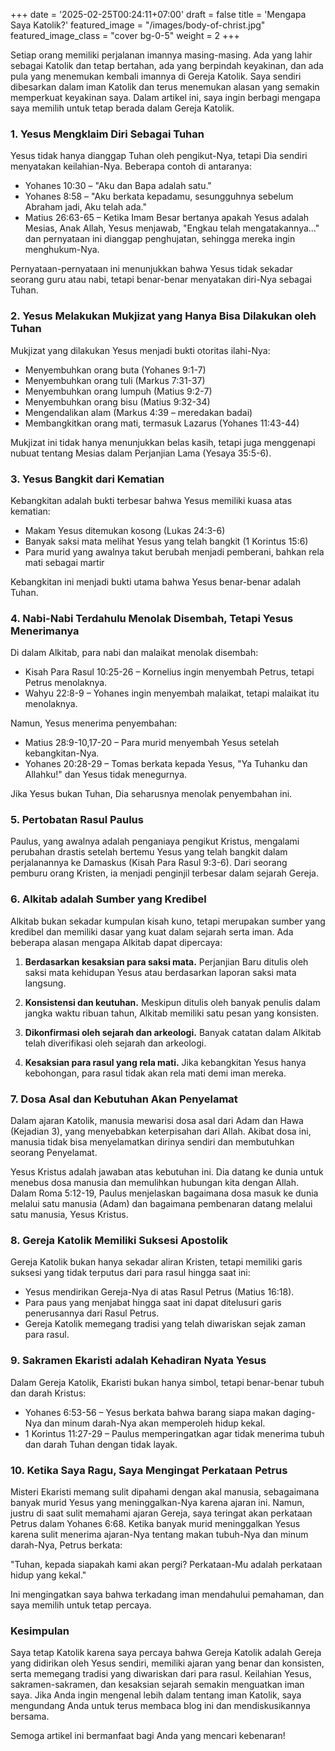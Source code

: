 +++
date = '2025-02-25T00:24:11+07:00'
draft = false
title = 'Mengapa Saya Katolik?'
featured_image = "/images/body-of-christ.jpg"
featured_image_class = "cover bg-0-5"
weight = 2
+++

Setiap orang memiliki perjalanan imannya masing-masing. Ada yang lahir sebagai Katolik dan tetap bertahan, ada yang berpindah keyakinan, dan ada pula yang menemukan kembali imannya di Gereja Katolik. Saya sendiri dibesarkan dalam iman Katolik dan terus menemukan alasan yang semakin memperkuat keyakinan saya. Dalam artikel ini, saya ingin berbagi mengapa saya memilih untuk tetap berada dalam Gereja Katolik.

### 1. Yesus Mengklaim Diri Sebagai Tuhan

Yesus tidak hanya dianggap Tuhan oleh pengikut-Nya, tetapi Dia sendiri menyatakan keilahian-Nya. Beberapa contoh di antaranya:

- Yohanes 10:30 – "Aku dan Bapa adalah satu."
- Yohanes 8:58 – "Aku berkata kepadamu, sesungguhnya sebelum Abraham jadi, Aku telah ada."
- Matius 26:63-65 – Ketika Imam Besar bertanya apakah Yesus adalah Mesias, Anak Allah, Yesus menjawab, "Engkau telah mengatakannya..." dan pernyataan ini dianggap penghujatan, sehingga mereka ingin menghukum-Nya.

Pernyataan-pernyataan ini menunjukkan bahwa Yesus tidak sekadar seorang guru atau nabi, tetapi benar-benar menyatakan diri-Nya sebagai Tuhan.

### 2. Yesus Melakukan Mukjizat yang Hanya Bisa Dilakukan oleh Tuhan

Mukjizat yang dilakukan Yesus menjadi bukti otoritas ilahi-Nya:

- Menyembuhkan orang buta (Yohanes 9:1-7)
- Menyembuhkan orang tuli (Markus 7:31-37)
- Menyembuhkan orang lumpuh (Matius 9:2-7)
- Menyembuhkan orang bisu (Matius 9:32-34)
- Mengendalikan alam (Markus 4:39 – meredakan badai)
- Membangkitkan orang mati, termasuk Lazarus (Yohanes 11:43-44)

Mukjizat ini tidak hanya menunjukkan belas kasih, tetapi juga menggenapi nubuat tentang Mesias dalam Perjanjian Lama (Yesaya 35:5-6).

### 3. Yesus Bangkit dari Kematian

Kebangkitan adalah bukti terbesar bahwa Yesus memiliki kuasa atas kematian:

- Makam Yesus ditemukan kosong (Lukas 24:3-6)
- Banyak saksi mata melihat Yesus yang telah bangkit (1 Korintus 15:6)
- Para murid yang awalnya takut berubah menjadi pemberani, bahkan rela mati sebagai martir

Kebangkitan ini menjadi bukti utama bahwa Yesus benar-benar adalah Tuhan.

### 4. Nabi-Nabi Terdahulu Menolak Disembah, Tetapi Yesus Menerimanya

Di dalam Alkitab, para nabi dan malaikat menolak disembah:

- Kisah Para Rasul 10:25-26 – Kornelius ingin menyembah Petrus, tetapi Petrus menolaknya.
- Wahyu 22:8-9 – Yohanes ingin menyembah malaikat, tetapi malaikat itu menolaknya.

Namun, Yesus menerima penyembahan:

- Matius 28:9-10,17-20 – Para murid menyembah Yesus setelah kebangkitan-Nya.
- Yohanes 20:28-29 – Tomas berkata kepada Yesus, "Ya Tuhanku dan Allahku!" dan Yesus tidak menegurnya.

Jika Yesus bukan Tuhan, Dia seharusnya menolak penyembahan ini.

### 5. Pertobatan Rasul Paulus

Paulus, yang awalnya adalah penganiaya pengikut Kristus, mengalami perubahan drastis setelah bertemu Yesus yang telah bangkit dalam perjalanannya ke Damaskus (Kisah Para Rasul 9:3-6). Dari seorang pemburu orang Kristen, ia menjadi penginjil terbesar dalam sejarah Gereja.

### 6. Alkitab adalah Sumber yang Kredibel

Alkitab bukan sekadar kumpulan kisah kuno, tetapi merupakan sumber yang kredibel dan memiliki dasar yang kuat dalam sejarah serta iman. Ada beberapa alasan mengapa Alkitab dapat dipercaya:

1. **Berdasarkan kesaksian para saksi mata.** Perjanjian Baru ditulis oleh saksi mata kehidupan Yesus atau berdasarkan laporan saksi mata langsung.

2. **Konsistensi dan keutuhan.** Meskipun ditulis oleh banyak penulis dalam jangka waktu ribuan tahun, Alkitab memiliki satu pesan yang konsisten.

3. **Dikonfirmasi oleh sejarah dan arkeologi.** Banyak catatan dalam Alkitab telah diverifikasi oleh sejarah dan arkeologi.

4. **Kesaksian para rasul yang rela mati.** Jika kebangkitan Yesus hanya kebohongan, para rasul tidak akan rela mati demi iman mereka.

### 7. Dosa Asal dan Kebutuhan Akan Penyelamat

Dalam ajaran Katolik, manusia mewarisi dosa asal dari Adam dan Hawa (Kejadian 3), yang menyebabkan keterpisahan dari Allah. Akibat dosa ini, manusia tidak bisa menyelamatkan dirinya sendiri dan membutuhkan seorang Penyelamat.

Yesus Kristus adalah jawaban atas kebutuhan ini. Dia datang ke dunia untuk menebus dosa manusia dan memulihkan hubungan kita dengan Allah. Dalam Roma 5:12-19, Paulus menjelaskan bagaimana dosa masuk ke dunia melalui satu manusia (Adam) dan bagaimana pembenaran datang melalui satu manusia, Yesus Kristus.

### 8. Gereja Katolik Memiliki Suksesi Apostolik

Gereja Katolik bukan hanya sekadar aliran Kristen, tetapi memiliki garis suksesi yang tidak terputus dari para rasul hingga saat ini:

- Yesus mendirikan Gereja-Nya di atas Rasul Petrus (Matius 16:18).
- Para paus yang menjabat hingga saat ini dapat ditelusuri garis penerusannya dari Rasul Petrus.
- Gereja Katolik memegang tradisi yang telah diwariskan sejak zaman para rasul.

### 9. Sakramen Ekaristi adalah Kehadiran Nyata Yesus

Dalam Gereja Katolik, Ekaristi bukan hanya simbol, tetapi benar-benar tubuh dan darah Kristus:

- Yohanes 6:53-56 – Yesus berkata bahwa barang siapa makan daging-Nya dan minum darah-Nya akan memperoleh hidup kekal.
- 1 Korintus 11:27-29 – Paulus memperingatkan agar tidak menerima tubuh dan darah Tuhan dengan tidak layak.

### 10. Ketika Saya Ragu, Saya Mengingat Perkataan Petrus

Misteri Ekaristi memang sulit dipahami dengan akal manusia, sebagaimana banyak murid Yesus yang meninggalkan-Nya karena ajaran ini. Namun, justru di saat sulit memahami ajaran Gereja, saya teringat akan perkataan Petrus dalam Yohanes 6:68. Ketika banyak murid meninggalkan Yesus karena sulit menerima ajaran-Nya tentang makan tubuh-Nya dan minum darah-Nya, Petrus berkata:

"Tuhan, kepada siapakah kami akan pergi? Perkataan-Mu adalah perkataan hidup yang kekal."

Ini mengingatkan saya bahwa terkadang iman mendahului pemahaman, dan saya memilih untuk tetap percaya.

### Kesimpulan

Saya tetap Katolik karena saya percaya bahwa Gereja Katolik adalah Gereja yang didirikan oleh Yesus sendiri, memiliki ajaran yang benar dan konsisten, serta memegang tradisi yang diwariskan dari para rasul. Keilahian Yesus, sakramen-sakramen, dan kesaksian sejarah semakin menguatkan iman saya. Jika Anda ingin mengenal lebih dalam tentang iman Katolik, saya mengundang Anda untuk terus membaca blog ini dan mendiskusikannya bersama.

Semoga artikel ini bermanfaat bagi Anda yang mencari kebenaran!
